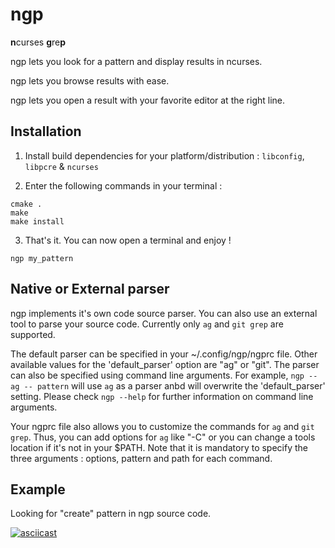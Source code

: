 ngp
===

**n**curses **g**re**p**

ngp lets you look for a pattern and display results in ncurses.

ngp lets you browse results with ease.

ngp lets you open a result with your favorite editor at the right line.

Installation
------------

1. Install build dependencies for your platform/distribution : `libconfig`, `libpcre` & `ncurses`

2. Enter the following commands in your terminal :

```
cmake .
make
make install
```

3. That's it. You can now open a terminal and enjoy !

```
ngp my_pattern
```

Native or External parser
----------
ngp implements it's own code source parser. You can also use an external tool to parse your source code.
Currently only `ag` and `git grep` are supported.

The default parser can be specified in your ~/.config/ngp/ngprc file.
Other available values for the 'default_parser' option are "ag" or "git". The parser can also be specified using command line arguments.
For example, `ngp --ag -- pattern` will use `ag` as a parser anbd will overwrite the 'default_parser' setting.
Please check `ngp --help` for further information on command line arguments.

Your ngprc file also allows you to customize the commands for `ag` and `git grep`. Thus, you can add options for `ag` like "-C"
or you can change a tools location if it's not in your $PATH.
Note that it is mandatory to specify the three arguments : options, pattern and path for each command.

Example
-------

Looking for "create" pattern in ngp source code.

[![asciicast](https://asciinema.org/a/2r4kmqt572knj5m271z6o7b0y.png)](https://asciinema.org/a/2r4kmqt572knj5m271z6o7b0y)
